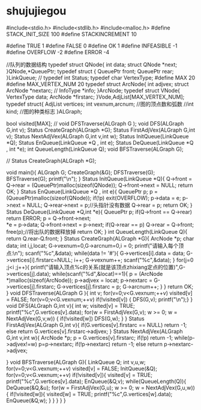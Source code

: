 # shujujiegou
#include<stdio.h>
#include<stdlib.h>
#include<malloc.h>
#define STACK_INIT_SIZE  100
#define STACKINCREMENT    10

#define TRUE         1
#define FALSE        0
#define OK           1
#define INFEASIBLE  -1
#define OVERFLOW    -2
#define ERROR       -4



//队列的数据结构
typedef struct QNode{
	int     data;
	struct  QNode  *next;
}QNode,*QueuePtr;
typedef struct {
	QueuePtr  front;
	QueuePtr  rear;
}LinkQueue;
//
typedef int Status;
typedef char VertexType;
#define MAX 20
#define MAX_VERTEX_NUM 20
typedef struct ArcNode{
	int             adjvex;
	struct ArcNode  *nextarc;
//	InfoType        *info;
}ArcNode;
typedef struct VNode{
	VertexType data;
	ArcNode    *firstarc;
}Vode,AdjList[MAX_VERTEX_NUM];
typedef struct{
	AdjList vertices;
	int     vexnum,arcnum;  //图的顶点数和弧数
	//int     kind;         //图的种类标志
}ALGraph;

bool visited[MAX]; //
void DFSTraverse(ALGraph G );
void DFS(ALGraph G,int v);
Status CreateGraph(ALGraph *G);
Status FirstAdjVex(ALGraph G,int v);
Status NextAdjVex(ALGraph G,int v,int w);
Status InitQueue(LinkQueue *Q);
Status EnQueue(LinkQueue *Q , int e);
Status DeQueue(LinkQueue *Q , int *e);
int QueueLength(LinkQueue Q);
void BFSTraverse(ALGraph G);

//
Status CreateGraph(ALGraph *G);

void main(){
	ALGraph G;
	CreateGraph(&G);
	DFSTraverse(G);
	BFSTraverse(G);
	printf("\n");
}
Status InitQueue(LinkQueue *Q){
	Q->front = Q->rear = (QueuePtr)malloc(sizeof(QNode));
	Q->front->next = NULL;
	return OK;
}
Status EnQueue(LinkQueue *Q , int e){
	QueuePtr p;
	p = (QueuePtr)malloc(sizeof(QNode));
	if(!p) exit(OVERFLOW);
	p->data = e; p->next = NULL;
	Q->rear->next = p;//头指针没有数据
	Q->rear = p;
	return OK;
}
Status DeQueue(LinkQueue *Q,int *e){
	QueuePtr p;
	if(Q->front == Q->rear)  return ERROR;
	p = Q->front->next;   
	*e = p->data;
	Q->front->next = p->next;
	if(Q->rear == p) Q->rear = Q->front;
	free(p);//将出队的数据释放掉
	return OK;
}
int QueueLength(LinkQueue Q){
	return Q.rear-Q.front;
}
Status CreateGraph(ALGraph *G){
	ArcNode *p;
	char data;
	int i,j,locat; 
	G->vexnum=0,G->arcnum=0,i = 0;     printf("请输入每个顶点:\n");
	scanf("%c",&data);
	while(data != '#'){
		G->vertices[i].data = data;
		G->vertices[i].firstarc=NULL;
		i++;
		G->vexnum++;
		scanf("%c",&data);
	}
	for(j=0 ;j<i ;j++){
		printf("请输入顶点%c的关系(就是该顶点zhixiang定点的位置)",G->vertices[j].data);
		while(scanf("%d",&locat)==1){
			p = (ArcNode *)malloc(sizeof(ArcNode));
			p->adjvex = locat;
			p->nextarc = G->vertices[j].firstarc;
			G->vertices[j].firstarc = p;
			G->arcnum++;
		}
	}
	return OK;
}
void DFSTraverse(ALGraph G ){
	int v;
	for(v=0;v<G.vexnum;++v) visited[v] = FALSE;
	for(v=0;v<G.vexnum;++v) 
		if(!visited[v]) { DFS(G,v);   printf("\n");}
}
void DFS(ALGraph G,int v){
	int w;
	visited[v] = TRUE;  
	printf("%c",G.vertices[v].data);
	for(w = FirstAdjVex(G,v); w >= 0; w = NextAdjVex(G,v,w))
	{
		if(!visited[w])  DFS(G,w);
	}
}
Status FirstAdjVex(ALGraph G,int v){
	if(G.vertices[v].firstarc == NULL)
		return -1;
	else
		return G.vertices[v].firstarc->adjvex;
}
Status NextAdjVex(ALGraph G,int v,int w){
	ArcNode *p; p = G.vertices[v].firstarc;
	if(!p) return -1;
	while(p->adjvex!=w)
		p=p->nextarc;
	if(!p->nextarc) return -1; 
	else return p->nextarc->adjvex;

}
void BFSTraverse(ALGraph G){
	LinkQueue Q;
	int v,u,w;
		for(v=0;v<G.vexnum;++v) visited[v] = FALSE;
		InitQueue(&Q);
		for(v=0;v<G.vexnum;++v) 
			if(!visited[v]){
				visited[v] = TRUE;
				printf("%c",G.vertices[v].data);
				EnQueue(&Q,v);
				while(QueueLength(Q)){
					DeQueue(&Q,&u);
					for(w = FirstAdjVex(G,u); w >= 0; w = NextAdjVex(G,u,w))
					{
							if(!visited[w]){
									visited[w] = TRUE; printf("%c",G.vertices[w].data);
									EnQueue(&Q,w);
						}
					}
				}
			}
}
